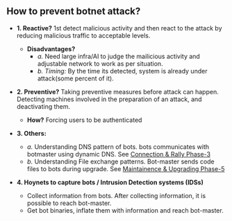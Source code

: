 ## How to prevent botnet attack?
- **1. Reactive?** 1st detect malicious activity and then react to the attack by reducing malicious traffic to acceptable levels.
  - **Disadvantages?**
    - *a.* Need large infra/AI to judge the mailicious activity and adjustable network to work as per situation.
    - *b. Timing:* By the time its detected, system is already under attack(some percent of it).

- **2. Preventive?** Taking preventive measures before attack can happen. Detecting machines involved in the preparation of an attack, and deactivating them.
  - **How?** Forcing users to be authenticated

- **3. Others:**
  - *a.* Understanding DNS pattern of bots. bots communicates with botmaster using dynamic DNS. See [Connection & Rally Phase-3](Bot_Lifecycle)
  - *b.* Understanding File exchange patterns. Bot-master sends code files to bots during upgrade. See [Maintainence & Upgrading Phase-5](Bot_Lifecycle)

- **4. Hoynets to capture bots / Intrusion Detection systems (IDSs)**
  - Collect information from bots. After collecting information, it is possible to reach bot-master.
  - Get bot binaries, inflate them with information and reach bot-master.

